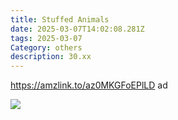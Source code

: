 ```yaml
---
title: Stuffed Animals
date: 2025-03-07T14:02:08.281Z
tags: 2025-03-07
Category: others
description: 30.xx
---
```

https://amzlink.to/az0MKGFoEPlLD  ad <!--StartFragment-->

![](https://m.media-amazon.com/images/I/71UHt9WImeL._AC_SL1500_.jpg)

<!--EndFragment-->